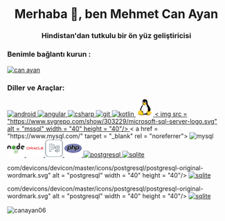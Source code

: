 <h1 align="center">Merhaba 👋, ben Mehmet Can Ayan</h1>
<h3 align="center">Hindistan'dan tutkulu bir ön yüz geliştiricisi</h3>

<h3 align="left">Benimle bağlantı kurun :</h3>
<p align = "left">
<a href = "https://linkedin.com/in/can ayan" target = "blank"><img align = "center" src = "https:/ /raw.githubusercontent.com/rahuldkjain/github-profile-readme-generator/master/src/images/icons/Social/linked-in-alt.svg" alt = "can ayan" height = "30" genişlik = "40 " /></a>
</p>

<h3 align="left">Diller ve Araçlar:</h3>
<p align = "left"> <a href = "https://developer.android.com" target = "_blank" rel = "noreferrer"> <img src = "https://raw.githubusercontent.com/devicons /devicon/master/icons/android/android-original-wordmark.svg" alt = "android" width = "40" height = "40"/> </a> <a href = "https://angular.io " target = "_blank" rel = "noreferrer"> <img src = "https://angular.io/assets/images/logos/angular/angular.svg" alt = "angular" width = "40" height = " 40"/> </a> <a href = "https://www.w3schools.com/cs/" target = "_blank" rel = "noreferrer"> <img src = "https://raw.githubusercontent. com/devicons/devicon/master/icons/csharp/csharp-original.svg" alt = "csharp" width = "40" height = "40"/> </a> <a href = "https://git- scm.com/" target = "_blank" rel = "noreferrer"> <img src = "https://www.vectorlogo.zone/logos/git-scm/git-scm-icon.svg" alt = "git" genişlik = "40" yükseklik = "40"/> </a> <a href = "https://kotlinlang.org" target = "_blank" rel = "noreferrer"> <img src = "https://www .vectorlogo.zone/logos/kotlinlang/kotlinlang-icon.svg" alt = "kotlin" width = "40" height = "40"/> </a> <a href = "https://www.linux.org /" target = "_blank" rel = "noreferrer"> <img src = "https://raw.githubusercontent.com/devicons/devicon/master/icons/linux/linux-original.svg" alt = "linux" genişlik ="40" height = "40"/> </a> <a href = "https://www.microsoft.com/en-us/sql-server" target = "_blank" rel = "noreferrer"> < img src = "https://www.svgrepo.com/show/303229/microsoft-sql-server-logo.svg" alt = "mssql" width = "40" height = "40"/> </a> < a href = "https://www.mysql.com/" target = "_blank" rel = "noreferrer"> <img src = "https://raw.githubusercontent.com/devicons/devicon/master/icons/mysql /mysql-original-wordmark.svg" alt = "mysql" width = "40" height = "40"/> </a> <a href = "https://nodejs.org" target = "_blank" rel= "noreferrer"> <img src = "https://raw.githubusercontent.com/devicons/devicon/master/icons/nodejs/nodejs-original-wordmark.svg" alt = "nodejs" width = "40" height = "40"/> </a> <a href = "https://www.oracle.com/" target = "_blank" rel = "noreferrer"> <img src = "https://raw.githubusercontent.com/devicons/devicon/master/icons/oracle/oracle-original.svg" alt = "oracle" width = "40" yükseklik = "40"/> </ a> <a href = "https://www.photoshop.com/en" target = "_blank" rel = "noreferrer"> <img src = "https://raw.githubusercontent.com/devicons/devicon/master /icons/photoshop/photoshop-line.svg" alt = "photoshop" width = "40" height = "40"/> </a> <a href = "https://www.php.net" target = " _blank" rel = "noreferrer"> <img src = "https://raw.githubusercontent.com/devicons/devicon/master/icons/php/php-original.svg" alt = "php" width = "40" yükseklik ="40"/> </a> <a href = "https://www.postgresql.org" target = "_blank" rel = "noreferrer"> <img src = "https://raw.githubusercontent.com /devicons/devicon/master/icons/postgresql/postgresql-original-wordmark.svg" alt = "postgresql" width = "40" height = "40"/> </a> <a href = "https://www .sqlite.org/" target = "_blank" rel = "noreferrer"> <img src = "https://www.vectorlogo.zone/logos/sqlite/sqlite-icon.svg" alt = "sqlite" width = " 40" yükseklik = "40"/> </a> </p>com/devicons/devicon/master/icons/postgresql/postgresql-original-wordmark.svg" alt = "postgresql" width = "40" height = "40"/> </a> <a href = "https:// www.sqlite.org/" target = "_blank" rel = "noreferrer"> <img src = "https://www.vectorlogo.zone/logos/sqlite/sqlite-icon.svg" alt = "sqlite" width= "40" yükseklik = "40"/> </a> </p>com/devicons/devicon/master/icons/postgresql/postgresql-original-wordmark.svg" alt = "postgresql" width = "40" height = "40"/> </a> <a href = "https:// www.sqlite.org/" target = "_blank" rel = "noreferrer"> <img src = "https://www.vectorlogo.zone/logos/sqlite/sqlite-icon.svg" alt = "sqlite" width= "40" yükseklik = "40"/> </a> </p>

<p><img align = "center" src = "https://github-readme-stats.vercel.app/api/top-langs?username=canayan06&show_icons=true&locale=en&layout=compact" alt = "canayan06" /> </p>
